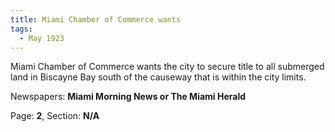 ```yaml
---  
title: Miami Chamber of Commerce wants  
tags:  
  - May 1923  
---  
```

  
Miami Chamber of Commerce wants the city to secure title to all submerged land in Biscayne Bay south of the causeway that is within the city limits.  
  
Newspapers: **Miami Morning News or The Miami Herald**  
  
Page: **2**, Section: **N/A** 
